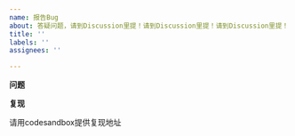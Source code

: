 ```yaml
---
name: 报告Bug
about: 答疑问题，请到Discussion里提！请到Discussion里提！请到Discussion里提！
title: ''
labels: ''
assignees: ''

---
```


**问题**

**复现**

请用codesandbox提供复现地址

